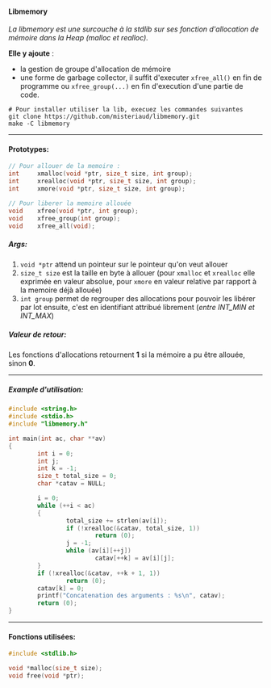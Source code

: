 #### Libmemory

*La libmemory est une surcouche à la stdlib sur ses fonction d'allocation de mémoire dans la Heap (malloc et realloc).*

**Elle y ajoute** :
- la gestion de groupe d'allocation de mémoire
- une forme de garbage collector, il suffit d'executer `xfree_all()` en fin de programme ou `xfree_group(...)` en fin d'execution d'une partie de code.

```Shell
# Pour installer utiliser la lib, execuez les commandes suivantes
git clone https://github.com/misteriaud/libmemory.git
make -C libmemory
```

***

#### Prototypes:
```C
// Pour allouer de la memoire :
int		xmalloc(void *ptr, size_t size, int group);
int		xrealloc(void *ptr, size_t size, int group);
int		xmore(void *ptr, size_t size, int group);

// Pour liberer la memoire allouée
void	xfree(void *ptr, int group);
void	xfree_group(int group);
void	xfree_all(void);
```
##### Args:
1. `void *ptr` attend un pointeur sur le pointeur qu'on veut allouer
2. `size_t size` est la taille en byte à allouer (pour `xmalloc` et `xrealloc` elle exprimée en valeur absolue, pour `xmore` en valeur relative par rapport à la memoire déjà allouée)
3. `int group` permet de regrouper des allocations pour pouvoir les libérer par lot ensuite, c'est en identifiant attribué librement (*entre INT_MIN et INT_MAX*)

##### Valeur de retour:
Les fonctions d'allocations retournent **1** si la mémoire a pu être allouée, sinon **0**.

***

##### Example d'utilisation:
```C
#include <string.h>
#include <stdio.h>
#include "libmemory.h"

int main(int ac, char **av)
{
        int i = 0;
        int j;
        int k = -1;
        size_t total_size = 0;
        char *catav = NULL;

        i = 0;
        while (++i < ac)
        {
                total_size += strlen(av[i]);
                if (!xrealloc(&catav, total_size, 1))
                        return (0);
                j = -1;
                while (av[i][++j])
                        catav[++k] = av[i][j];
        }
        if (!xrealloc(&catav, ++k + 1, 1))
                return (0);
        catav[k] = 0;
        printf("Concatenation des arguments : %s\n", catav);
        return (0);
}
```

***

#### Fonctions utilisées:
```C
#include <stdlib.h>

void *malloc(size_t size);
void free(void *ptr);
```
